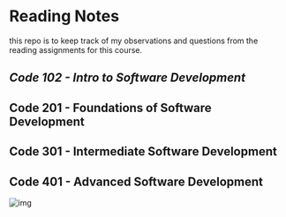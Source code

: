 # **Reading Notes**
this repo is to keep track of my observations and questions from the reading assignments for this course.

## **_Code 102 - Intro to Software Development_**


## Code 201 - Foundations of Software Development

## Code 301 - Intermediate Software Development

## Code 401 - Advanced Software Development

![img](https://cdnb.artstation.com/p/assets/images/images/044/372/763/large/naughty-boy-16-01.jpg?1639797413)